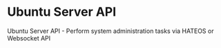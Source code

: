 Ubuntu Server API
=================

Ubuntu Server API - Perform system administration tasks via HATEOS or Websocket API